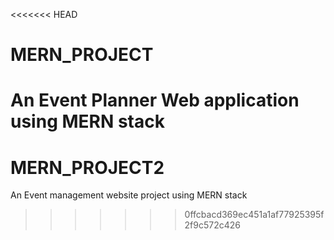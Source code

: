 <<<<<<< HEAD
# MERN_PROJECT
An Event Planner Web application using MERN stack
=======
# MERN_PROJECT2
An Event management website project using MERN stack
>>>>>>> 0ffcbacd369ec451a1af77925395f2f9c572c426
